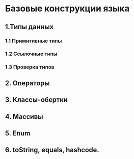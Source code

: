 # Базовые конструкции языка
## 1.Типы данных
###  1.1 Примитивные типы
###  1.2 Ссылочные типы
###  1.3 Проверка типов
## 2. Операторы
## 3. Классы-обертки
## 4. Массивы
## 5. Enum
## 6. toString, equals, hashcode.
